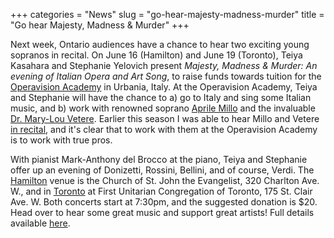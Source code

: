 +++
categories = "News"
slug = "go-hear-majesty-madness-murder"
title = "Go hear Majesty, Madness &amp; Murder"
+++

Next week, Ontario audiences have a chance to hear two exciting young sopranos in recital. On June 16 (Hamilton) and June 19 (Toronto), Teiya Kasahara and Stephanie Yelovich present *Majesty, Madness & Murder: An evening of Italian Opera and Art Song*, to raise funds towards tuition for the [Operavision Academy](http://operavision.org/) in Urbania, Italy. At the Operavision Academy, Teiya and Stephanie will have the chance to a) go to Italy and sing some Italian music, and b) work with renowned soprano [Aprile Millo](/scene/people/aprile-millo/) and the invaluable [Dr. Mary-Lou Vetere](/scene/people/dr-mary-lou-vetere/). Earlier this season I was able to hear Millo and Vetere [in recital](/he-saidshe-said-aprile-millo-at-trinity-st-pauls/), and it's clear that to work with them at the Operavision Academy is to work with true pros.

With pianist Mark-Anthony del Brocco at the piano, Teiya and Stephanie offer up an evening of Donizetti, Rossini, Bellini, and of course, Verdi. The [Hamilton](https://www.facebook.com/events/845218758899137/) venue is the Church of St. John the Evangelist, 320 Charlton Ave. W., and in [Toronto](https://www.facebook.com/events/444659809045078/) at First Unitarian Congregation of Toronto, 175 St. Clair Ave. W. Both concerts start at 7:30pm, and the suggested donation is $20. Head over to hear some great music and support great artists! Full details available [here](https://www.facebook.com/events/444659809045078/).
